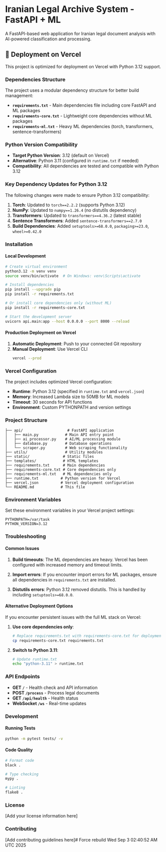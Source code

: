 # Iranian Legal Archive System - FastAPI + ML

A FastAPI-based web application for Iranian legal document analysis with AI-powered classification and processing.

## 🚀 Deployment on Vercel

This project is optimized for deployment on Vercel with Python 3.12 support.

### Dependencies Structure

The project uses a modular dependency structure for better build management:

- **`requirements.txt`** - Main dependencies file including core FastAPI and ML packages
- **`requirements-core.txt`** - Lightweight core dependencies without ML packages
- **`requirements-ml.txt`** - Heavy ML dependencies (torch, transformers, sentence-transformers)

### Python Version Compatibility

- **Target Python Version**: 3.12 (default on Vercel)
- **Alternative**: Python 3.11 (configured in `runtime.txt` if needed)
- **Compatibility**: All dependencies are tested and compatible with Python 3.12

### Key Dependency Updates for Python 3.12

The following changes were made to ensure Python 3.12 compatibility:

1. **Torch**: Updated to `torch==2.2.2` (supports Python 3.12)
2. **NumPy**: Updated to `numpy==1.26.4` (no distutils dependency)
3. **Transformers**: Updated to `transformers==4.36.2` (latest stable)
4. **Sentence Transformers**: Added `sentence-transformers==2.7.0`
5. **Build Dependencies**: Added `setuptools>=68.0.0`, `packaging>=23.0`, `wheel>=0.42.0`

### Installation

#### Local Development

```bash
# Create virtual environment
python3.12 -m venv venv
source venv/bin/activate  # On Windows: venv\Scripts\activate

# Install dependencies
pip install --upgrade pip
pip install -r requirements.txt

# Or install core dependencies only (without ML)
pip install -r requirements-core.txt

# Start the development server
uvicorn api.main:app --host 0.0.0.0 --port 8000 --reload
```

#### Production Deployment on Vercel

1. **Automatic Deployment**: Push to your connected Git repository
2. **Manual Deployment**: Use Vercel CLI
   ```bash
   vercel --prod
   ```

### Vercel Configuration

The project includes optimized Vercel configuration:

- **Runtime**: Python 3.12 (specified in `runtime.txt` and `vercel.json`)
- **Memory**: Increased Lambda size to 50MB for ML models
- **Timeout**: 30 seconds for API functions
- **Environment**: Custom PYTHONPATH and version settings

### Project Structure

```
├── api/                    # FastAPI application
│   ├── main.py            # Main API entry point
│   ├── ai_processor.py    # AI/ML processing module
│   ├── database.py        # Database operations
│   └── scraper.py         # Web scraping functionality
├── utils/                 # Utility modules
├── static/               # Static files
├── templates/            # HTML templates
├── requirements.txt      # Main dependencies
├── requirements-core.txt # Core dependencies only
├── requirements-ml.txt   # ML dependencies only
├── runtime.txt          # Python version for Vercel
├── vercel.json          # Vercel deployment configuration
└── README.md            # This file
```

### Environment Variables

Set these environment variables in your Vercel project settings:

```
PYTHONPATH=/var/task
PYTHON_VERSION=3.12
```

### Troubleshooting

#### Common Issues

1. **Build timeouts**: The ML dependencies are heavy. Vercel has been configured with increased memory and timeout limits.

2. **Import errors**: If you encounter import errors for ML packages, ensure all dependencies in `requirements.txt` are installed.

3. **Distutils errors**: Python 3.12 removed distutils. This is handled by including `setuptools>=68.0.0`.

#### Alternative Deployment Options

If you encounter persistent issues with the full ML stack on Vercel:

1. **Use core dependencies only**:
   ```bash
   # Replace requirements.txt with requirements-core.txt for deployment
   cp requirements-core.txt requirements.txt
   ```

2. **Switch to Python 3.11**:
   ```bash
   # Update runtime.txt
   echo "python-3.11" > runtime.txt
   ```

### API Endpoints

- **GET `/`** - Health check and API information
- **POST `/process`** - Process legal documents
- **GET `/api/health`** - Health status
- **WebSocket `/ws`** - Real-time updates

### Development

#### Running Tests

```bash
python -m pytest tests/ -v
```

#### Code Quality

```bash
# Format code
black .

# Type checking
mypy .

# Linting
flake8 .
```

### License

[Add your license information here]

### Contributing

[Add contributing guidelines here]# Force rebuild Wed Sep  3 02:40:52 AM UTC 2025
